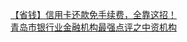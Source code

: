   
[【省钱】信用卡还款免手续费，全靠这招！](http://www.dianyue.me/archives/093/nimhdoowg4o4xnrh/)  
[青岛市银行业金融机构最强点评之中资机构](http://www.dianyue.me/archives/444/aw3xl8f0hhi7i9e4/)
